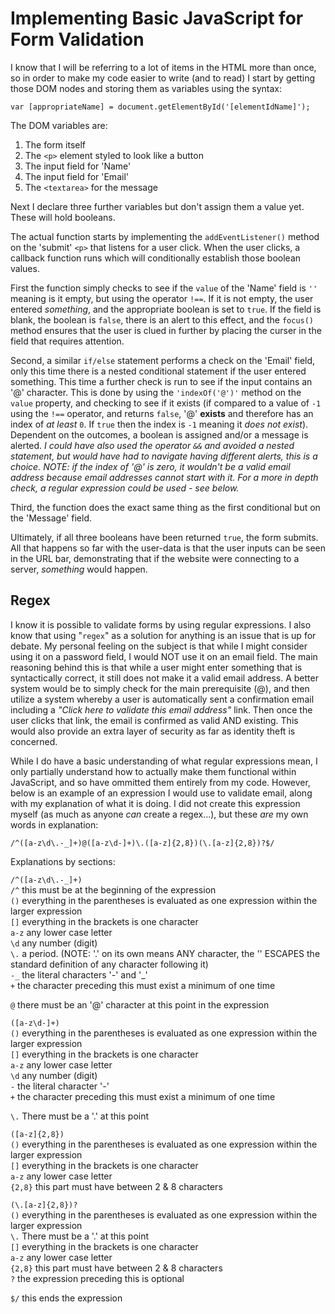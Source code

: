 # Implementing Basic JavaScript for Form Validation

I know that I will be referring to a lot of items in the HTML more than once, so in order to make my code easier to write (and to read) I start by getting those DOM nodes and storing them as variables using the syntax:

```var [appropriateName] = document.getElementById('[elementIdName]');```

The DOM variables are:
1. The form itself
1. The ```<p>``` element styled to look like a button
1. The input field for 'Name'
1. The input field for 'Email'
1. The ```<textarea>``` for the message

Next I declare three further variables but don't assign them a value yet. These will hold booleans.

The actual function starts by implementing the ```addEventListener()``` method on the 'submit' ```<p>``` that listens for a user click. When the user clicks, a callback function runs which will conditionally establish those boolean values.

First the function simply checks to see if the ```value``` of the 'Name' field is ```''``` meaning is it empty, but using the operator ```!==```. If it is not empty, the user entered *something*, and the appropriate boolean is set to ```true```. If the field is blank, the boolean is ```false```, there is an alert to this effect, and the ```focus()``` method ensures that the user is clued in further by placing the curser in the field that requires attention.

Second, a similar ```if/else``` statement performs a check on the 'Email' field, only this time there is a nested conditional statement if the user entered something. This time a further check is run to see if the input contains an '@' character. This is done by using the ```'indexOf('@')'``` method on the ```value``` property, and checking to see if it exists (if compared to a value of ```-1``` using the ```!==``` operator, and returns ```false```, '@' **exists** and therefore has an index of *at least* ```0```. If ```true``` then the index is ```-1``` meaning it *does not exist*). Dependent on the outcomes, a boolean is assigned and/or a message is alerted. *I could have also used the operator ```&&``` and avoided a nested statement, but would have had to navigate having different alerts, this is a choice.* *NOTE: if the index of '@' is zero, it wouldn't be a valid email address because email addresses cannot start with it. For a more in depth check, a regular expression could be used - see below.*

Third, the function does the exact same thing as the first conditional but on the 'Message' field.

Ultimately, if all three booleans have been returned ```true```, the form submits. All that happens so far with the user-data is that the user inputs can be seen in the URL bar, demonstrating that if the website were connecting to a server, *something* would happen.

## Regex

I know it is possible to validate forms by using regular expressions. I also know that using "```regex```" as a solution for anything is an issue that is up for debate. My personal feeling on the subject is that while I might consider using it on a password field, I would NOT use it on an email field. The main reasoning behind this is that while a user might enter something that is syntactically correct, it still does not make it a valid email address. A better system would be to simply check for the main prerequisite (@), and then utilize a system whereby a user is automatically sent a confirmation email including a *"Click here to validate this email address"* link. Then once the user clicks that link, the email is confirmed as valid AND existing. This would also provide an extra layer of security as far as identity theft is concerned.

While I do have a basic understanding of what regular expressions mean, I only partially understand how to actually make them functional within JavaScript, and so have ommitted them entirely from my code. However, below is an example of an expression I would use to validate email, along with my explanation of what it is doing. I did not create this expression myself (as much as anyone *can* create a regex...), but these *are* my own words in explanation:

```/^([a-z\d\.-_]+)@([a-z\d-]+)\.([a-z]{2,8})(\.[a-z]{2,8})?$/```

Explanations by sections:

```/^([a-z\d\.-_]+)```  
```/^``` this must be at the beginning of the expression  
```()``` everything in the parentheses is evaluated as one expression within the larger expression  
```[]``` everything in the brackets is one character  
```a-z``` any lower case letter  
```\d``` any number (digit)  
```\.``` a period. (NOTE: '.' on its own means ANY character, the '\' ESCAPES the standard definition of any character following it)  
```-_``` the literal characters '-' and '_'  
```+``` the character preceding this must exist a minimum of one time  
  
```@``` there must be an '@' character at this point in the expression  
  
```([a-z\d-]+)```  
```()``` everything in the parentheses is evaluated as one expression within the larger expression  
```[]``` everything in the brackets is one character  
```a-z``` any lower case letter  
```\d``` any number (digit)  
```-``` the literal character '-'  
```+``` the character preceding this must exist a minimum of one time  
  
```\.``` There must be a '.' at this point  
  
```([a-z]{2,8})```  
```()``` everything in the parentheses is evaluated as one expression within the larger expression  
```[]``` everything in the brackets is one character  
```a-z``` any lower case letter  
```{2,8}``` this part must have between 2 & 8 characters  
  
```(\.[a-z]{2,8})?```  
```()``` everything in the parentheses is evaluated as one expression within the larger expression  
```\.``` There must be a '.' at this point  
```[]``` everything in the brackets is one character  
```a-z``` any lower case letter  
```{2,8}``` this part must have between 2 & 8 characters  
```?``` the expression preceding this is optional  
  
```$/``` this ends the expression  